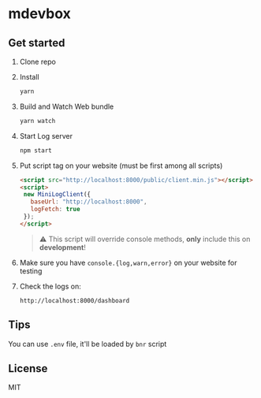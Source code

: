 # mdevbox

## Get started

1. Clone repo
2. Install
   ```sh
   yarn
   ```
3. Build and Watch Web bundle
   ```sh
   yarn watch
   ```
4. Start Log server
   ```sh
   npm start
   ```
5. Put script tag on your website (must be first among all scripts)

   ```html
   <script src="http://localhost:8000/public/client.min.js"></script>
   <script>
    new MiniLogClient({
      baseUrl: "http://localhost:8000",
      logFetch: true
    });
   </script>
   ```

   > :warning: This script will override console methods, **only** include this on **development**!

6. Make sure you have `console.{log,warn,error}` on your website for testing
7. Check the logs on:
   ```
   http://localhost:8000/dashboard
   ```

## Tips

You can use `.env` file, it'll be loaded by `bnr` script

## License

MIT
